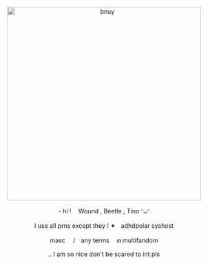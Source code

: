 <p align="center">
    <img width="450" src="https://github.com/co-anomalies/co-anomalies/assets/173427226/4398b03c-8fad-4186-a63b-98d0b99d1a9f" alt="bnuy">
</p>
<p align="center"> - hi ! ㅤWound , Beetle , Tino ᵔᴗᵔ </p>
<p align="center"> I use all prns except they !  ✦ㅤadhdpolar syshost </p>
<p align="center"> mascㅤ ﾉㅤany terms ㅤഒ multifandom </p>
<p align="center">  .. I am so nice don't be scared to int pls  </p>
